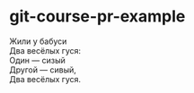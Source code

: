 # git-course-pr-example

Жили у бабуси  
Два весёлых гуся:  
Один — сизый  
Другой — сивый,  
Два весёлых гуся.  
